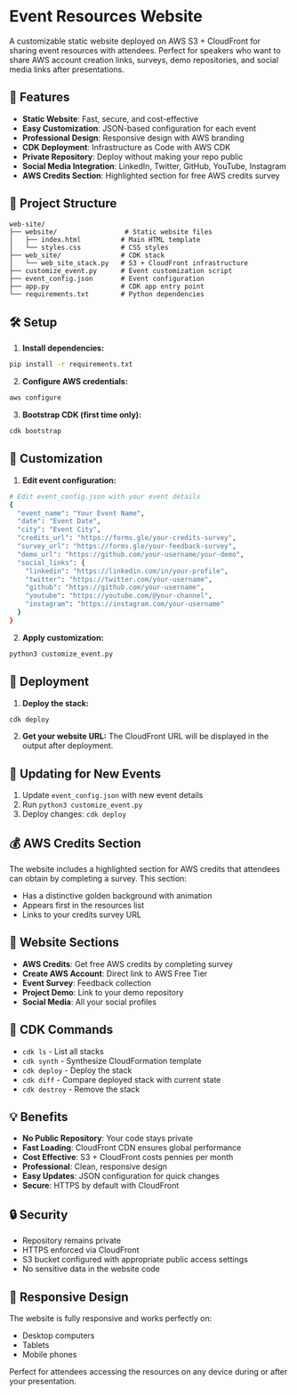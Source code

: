 # Event Resources Website

A customizable static website deployed on AWS S3 + CloudFront for sharing event resources with attendees. Perfect for speakers who want to share AWS account creation links, surveys, demo repositories, and social media links after presentations.

## 🚀 Features

- **Static Website**: Fast, secure, and cost-effective
- **Easy Customization**: JSON-based configuration for each event
- **Professional Design**: Responsive design with AWS branding
- **CDK Deployment**: Infrastructure as Code with AWS CDK
- **Private Repository**: Deploy without making your repo public
- **Social Media Integration**: LinkedIn, Twitter, GitHub, YouTube, Instagram
- **AWS Credits Section**: Highlighted section for free AWS credits survey

## 📁 Project Structure

```
web-site/
├── website/                 # Static website files
│   ├── index.html          # Main HTML template
│   └── styles.css          # CSS styles
├── web_site/               # CDK stack
│   └── web_site_stack.py   # S3 + CloudFront infrastructure
├── customize_event.py      # Event customization script
├── event_config.json       # Event configuration
├── app.py                  # CDK app entry point
└── requirements.txt        # Python dependencies
```

## 🛠️ Setup

1. **Install dependencies:**
```bash
pip install -r requirements.txt
```

2. **Configure AWS credentials:**
```bash
aws configure
```

3. **Bootstrap CDK (first time only):**
```bash
cdk bootstrap
```

## 📝 Customization

1. **Edit event configuration:**
```bash
# Edit event_config.json with your event details
{
  "event_name": "Your Event Name",
  "date": "Event Date",
  "city": "Event City",
  "credits_url": "https://forms.gle/your-credits-survey",
  "survey_url": "https://forms.gle/your-feedback-survey",
  "demo_url": "https://github.com/your-username/your-demo",
  "social_links": {
    "linkedin": "https://linkedin.com/in/your-profile",
    "twitter": "https://twitter.com/your-username",
    "github": "https://github.com/your-username",
    "youtube": "https://youtube.com/@your-channel",
    "instagram": "https://instagram.com/your-username"
  }
}
```

2. **Apply customization:**
```bash
python3 customize_event.py
```

## 🚀 Deployment

1. **Deploy the stack:**
```bash
cdk deploy
```

2. **Get your website URL:**
The CloudFront URL will be displayed in the output after deployment.

## 🔄 Updating for New Events

1. Update `event_config.json` with new event details
2. Run `python3 customize_event.py`
3. Deploy changes: `cdk deploy`

## 💰 AWS Credits Section

The website includes a highlighted section for AWS credits that attendees can obtain by completing a survey. This section:
- Has a distinctive golden background with animation
- Appears first in the resources list
- Links to your credits survey URL

## 🎨 Website Sections

- **AWS Credits**: Get free AWS credits by completing survey
- **Create AWS Account**: Direct link to AWS Free Tier
- **Event Survey**: Feedback collection
- **Project Demo**: Link to your demo repository
- **Social Media**: All your social profiles

## 🔧 CDK Commands

- `cdk ls` - List all stacks
- `cdk synth` - Synthesize CloudFormation template
- `cdk deploy` - Deploy the stack
- `cdk diff` - Compare deployed stack with current state
- `cdk destroy` - Remove the stack

## 💡 Benefits

- **No Public Repository**: Your code stays private
- **Fast Loading**: CloudFront CDN ensures global performance
- **Cost Effective**: S3 + CloudFront costs pennies per month
- **Professional**: Clean, responsive design
- **Easy Updates**: JSON configuration for quick changes
- **Secure**: HTTPS by default with CloudFront

## 🔒 Security

- Repository remains private
- HTTPS enforced via CloudFront
- S3 bucket configured with appropriate public access settings
- No sensitive data in the website code

## 📱 Responsive Design

The website is fully responsive and works perfectly on:
- Desktop computers
- Tablets
- Mobile phones

Perfect for attendees accessing the resources on any device during or after your presentation.
